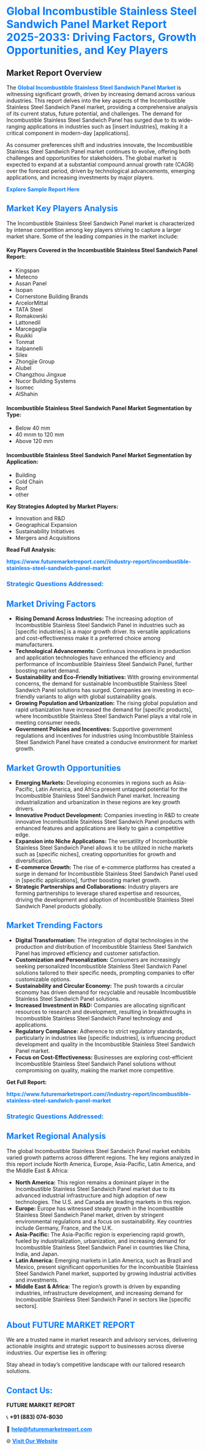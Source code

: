<h1 style="color: #007BFF;">Global Incombustible Stainless Steel Sandwich Panel Market Report 2025-2033: Driving Factors, Growth Opportunities, and Key Players</h1>

<section id="overview">
<h2>Market Report Overview</h2>
<p>The <a href="https://www.futuremarketreport.com//industry-report/incombustible-stainless-steel-sandwich-panel-market" style="color: #007BFF; text-decoration: none;"><strong>Global Incombustible Stainless Steel Sandwich Panel Market</strong></a> is witnessing significant growth, driven by increasing demand across various industries. This report delves into the key aspects of the Incombustible Stainless Steel Sandwich Panel market, providing a comprehensive analysis of its current status, future potential, and challenges. The demand for Incombustible Stainless Steel Sandwich Panel has surged due to its wide-ranging applications in industries such as [insert industries], making it a critical component in modern-day [applications].</p>
<p>As consumer preferences shift and industries innovate, the Incombustible Stainless Steel Sandwich Panel market continues to evolve, offering both challenges and opportunities for stakeholders. The global market is expected to expand at a substantial compound annual growth rate (CAGR) over the forecast period, driven by technological advancements, emerging applications, and increasing investments by major players.</p>
</section>

<section id="overview">
<p><a href="https://www.futuremarketreport.com//request-sample/reportId=59117" style="color: #007BFF; text-decoration: none;"><strong>Explore Sample Report Here</strong></a></p>
</section>

<section id="key-players">
<h2 style="color: #007BFF;">Market Key Players Analysis</h2>
<p>The Incombustible Stainless Steel Sandwich Panel market is characterized by intense competition among key players striving to capture a larger market share. Some of the leading companies in the market include:</p>
<h4>Key Players Covered in the Incombustible Stainless Steel Sandwich Panel Report:</h4>
<ul><li>Kingspan</li><li>Metecno</li><li>Assan Panel</li><li>Isopan</li><li>Cornerstone Building Brands</li><li>ArcelorMittal</li><li>TATA Steel</li><li>Romakowski</li><li>Lattonedil</li><li>Marcegaglia</li><li>Ruukki</li><li>Tonmat</li><li>Italpannelli</li><li>Silex</li><li>Zhongjie Group</li><li>Alubel</li><li>Changzhou Jingxue</li><li>Nucor Building Systems</li><li>Isomec</li><li>AlShahin</li></ul>
<h4>Incombustible Stainless Steel Sandwich Panel Market Segmentation by Type:</h4>
<ul><li>Below 40 mm</li><li>40 mnm to 120 mm</li><li>Above 120 mm</li></ul>

<h4>Incombustible Stainless Steel Sandwich Panel Market Segmentation by Application:</h4>
<ul><li>Building</li><li>Cold Chain</li><li>Roof</li><li>other</li></ul>
<p><strong>Key Strategies Adopted by Market Players:</strong></p>
<ul>
<li>Innovation and R&D</li>
<li>Geographical Expansion</li>
<li>Sustainability Initiatives</li>
<li>Mergers and Acquisitions</li>
</ul>
</section>

<section>
<p><strong>Read Full Analysis: </strong></p><a href="https://www.futuremarketreport.com//industry-report/incombustible-stainless-steel-sandwich-panel-market" style="color: #007BFF; text-decoration: none;"><strong>https://www.futuremarketreport.com//industry-report/incombustible-stainless-steel-sandwich-panel-market</strong></a>
<h3 style="color: #007BFF;">Strategic Questions Addressed:</h3>
</section>

<section id="driving-factors">
<h2 style="color: #007BFF;">Market Driving Factors</h2>
<ul>
<li><strong>Rising Demand Across Industries:</strong> The increasing adoption of Incombustible Stainless Steel Sandwich Panel in industries such as [specific industries] is a major growth driver. Its versatile applications and cost-effectiveness make it a preferred choice among manufacturers.</li>
<li><strong>Technological Advancements:</strong> Continuous innovations in production and application technologies have enhanced the efficiency and performance of Incombustible Stainless Steel Sandwich Panel, further boosting market demand.</li>
<li><strong>Sustainability and Eco-Friendly Initiatives:</strong> With growing environmental concerns, the demand for sustainable Incombustible Stainless Steel Sandwich Panel solutions has surged. Companies are investing in eco-friendly variants to align with global sustainability goals.</li>
<li><strong>Growing Population and Urbanization:</strong> The rising global population and rapid urbanization have increased the demand for [specific products], where Incombustible Stainless Steel Sandwich Panel plays a vital role in meeting consumer needs.</li>
<li><strong>Government Policies and Incentives:</strong> Supportive government regulations and incentives for industries using Incombustible Stainless Steel Sandwich Panel have created a conducive environment for market growth.</li>
</ul>
</section>

<section id="growth-opportunities">
<h2 style="color: #007BFF;">Market Growth Opportunities</h2>
<ul>
<li><strong>Emerging Markets:</strong> Developing economies in regions such as Asia-Pacific, Latin America, and Africa present untapped potential for the Incombustible Stainless Steel Sandwich Panel market. Increasing industrialization and urbanization in these regions are key growth drivers.</li>
<li><strong>Innovative Product Development:</strong> Companies investing in R&D to create innovative Incombustible Stainless Steel Sandwich Panel products with enhanced features and applications are likely to gain a competitive edge.</li>
<li><strong>Expansion into Niche Applications:</strong> The versatility of Incombustible Stainless Steel Sandwich Panel allows it to be utilized in niche markets such as [specific niches], creating opportunities for growth and diversification.</li>
<li><strong>E-commerce Growth:</strong> The rise of e-commerce platforms has created a surge in demand for Incombustible Stainless Steel Sandwich Panel used in [specific applications], further boosting market growth.</li>
<li><strong>Strategic Partnerships and Collaborations:</strong> Industry players are forming partnerships to leverage shared expertise and resources, driving the development and adoption of Incombustible Stainless Steel Sandwich Panel products globally.</li>
</ul>
</section>

<section id="trending-factors">
<h2 style="color: #007BFF;">Market Trending Factors</h2>
<ul>
<li><strong>Digital Transformation:</strong> The integration of digital technologies in the production and distribution of Incombustible Stainless Steel Sandwich Panel has improved efficiency and customer satisfaction.</li>
<li><strong>Customization and Personalization:</strong> Consumers are increasingly seeking personalized Incombustible Stainless Steel Sandwich Panel solutions tailored to their specific needs, prompting companies to offer customizable options.</li>
<li><strong>Sustainability and Circular Economy:</strong> The push towards a circular economy has driven demand for recyclable and reusable Incombustible Stainless Steel Sandwich Panel solutions.</li>
<li><strong>Increased Investment in R&D:</strong> Companies are allocating significant resources to research and development, resulting in breakthroughs in Incombustible Stainless Steel Sandwich Panel technology and applications.</li>
<li><strong>Regulatory Compliance:</strong> Adherence to strict regulatory standards, particularly in industries like [specific industries], is influencing product development and quality in the Incombustible Stainless Steel Sandwich Panel market.</li>
<li><strong>Focus on Cost-Effectiveness:</strong> Businesses are exploring cost-efficient Incombustible Stainless Steel Sandwich Panel solutions without compromising on quality, making the market more competitive.</li>
</ul>
</section>

<section>
<p><strong>Get Full Report: </strong></p><a href="https://www.futuremarketreport.com//industry-report/incombustible-stainless-steel-sandwich-panel-market" style="color: #007BFF; text-decoration: none;"><strong>https://www.futuremarketreport.com//industry-report/incombustible-stainless-steel-sandwich-panel-market</strong></a>
<h3 style="color: #007BFF;">Strategic Questions Addressed:</h3>
</section>


<section id="regional-analysis">
<h2 style="color: #007BFF;">Market Regional Analysis</h2>
<p>The global Incombustible Stainless Steel Sandwich Panel market exhibits varied growth patterns across different regions. The key regions analyzed in this report include North America, Europe, Asia-Pacific, Latin America, and the Middle East & Africa:</p>
<ul>
<li><strong>North America:</strong> This region remains a dominant player in the Incombustible Stainless Steel Sandwich Panel market due to its advanced industrial infrastructure and high adoption of new technologies. The U.S. and Canada are leading markets in this region.</li>
<li><strong>Europe:</strong> Europe has witnessed steady growth in the Incombustible Stainless Steel Sandwich Panel market, driven by stringent environmental regulations and a focus on sustainability. Key countries include Germany, France, and the U.K.</li>
<li><strong>Asia-Pacific:</strong> The Asia-Pacific region is experiencing rapid growth, fueled by industrialization, urbanization, and increasing demand for Incombustible Stainless Steel Sandwich Panel in countries like China, India, and Japan.</li>
<li><strong>Latin America:</strong> Emerging markets in Latin America, such as Brazil and Mexico, present significant opportunities for the Incombustible Stainless Steel Sandwich Panel market, supported by growing industrial activities and investments.</li>
<li><strong>Middle East & Africa:</strong> The region’s growth is driven by expanding industries, infrastructure development, and increasing demand for Incombustible Stainless Steel Sandwich Panel in sectors like [specific sectors].</li>
</ul>
</section>

<footer>
<h2 style="color: #007BFF;">About FUTURE MARKET REPORT</h2>
<p>We are a trusted name in market research and advisory services, delivering actionable insights and strategic support to businesses across diverse industries. Our expertise lies in offering:</p>

<p>Stay ahead in today’s competitive landscape with our tailored research solutions.</p>

<h2 style="color: #007BFF;">Contact Us:</h2>
<p><strong>FUTURE MARKET REPORT</strong></p>
<p>📞 <strong>+91 (883) 074-8030</strong></p>
<p>📧 <strong><a href="mailto:help@futuremarketreport.com" style="color: #007BFF;">help@futuremarketreport.com</a></strong></p>
<p>🌐 <strong><a href="https://www.futuremarketreport.com/" style="color: #007BFF;">Visit Our Website</a></strong></p>
</footer>